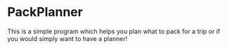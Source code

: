 # PackPlanner
This is a simple program which helps you plan what to pack for a trip or if you would simply want to have a planner!
